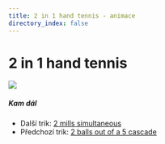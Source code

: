 ```yaml
---
title: 2 in 1 hand tennis - animace
directory_index: false
---
```


# 2 in 1 hand tennis

![](/animace/img/2-in-1-hand-tennis.gif)

##### Kam dál

- Další trik: [2 mills simultaneous](2-mills-simultaneous.html "Další trik 2 mills simultaneous")
- Předchozí trik: [2 balls out of a 5 cascade](2-balls-out-of-a-5-cascade.html "Předchozí trik 2 balls out of a 5 cascade")

